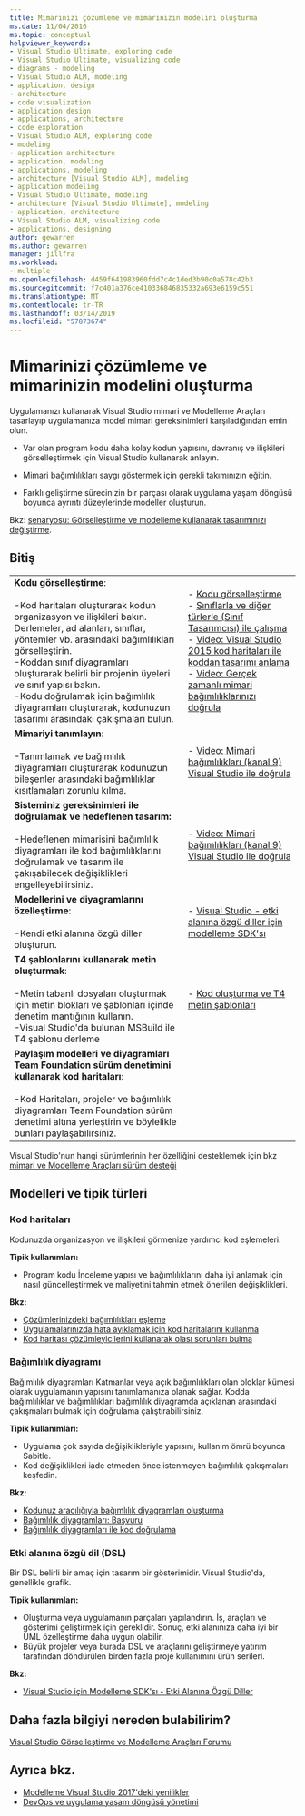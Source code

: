 ```yaml
---
title: Mimarinizi çözümleme ve mimarinizin modelini oluşturma
ms.date: 11/04/2016
ms.topic: conceptual
helpviewer_keywords:
- Visual Studio Ultimate, exploring code
- Visual Studio Ultimate, visualizing code
- diagrams - modeling
- Visual Studio ALM, modeling
- application, design
- architecture
- code visualization
- application design
- applications, architecture
- code exploration
- Visual Studio ALM, exploring code
- modeling
- application architecture
- application, modeling
- applications, modeling
- architecture [Visual Studio ALM], modeling
- application modeling
- Visual Studio Ultimate, modeling
- architecture [Visual Studio Ultimate], modeling
- application, architecture
- Visual Studio ALM, visualizing code
- applications, designing
author: gewarren
ms.author: gewarren
manager: jillfra
ms.workload:
- multiple
ms.openlocfilehash: d459f641983960fdd7c4c1ded3b90c0a578c42b3
ms.sourcegitcommit: f7c401a376ce410336846835332a693e6159c551
ms.translationtype: MT
ms.contentlocale: tr-TR
ms.lasthandoff: 03/14/2019
ms.locfileid: "57873674"
---
```

# <a name="analyze-and-model-your-architecture"></a>Mimarinizi çözümleme ve mimarinizin modelini oluşturma

Uygulamanızı kullanarak Visual Studio mimari ve Modelleme Araçları tasarlayıp uygulamanıza model mimari gereksinimleri karşıladığından emin olun.

* Var olan program kodu daha kolay kodun yapısını, davranış ve ilişkileri görselleştirmek için Visual Studio kullanarak anlayın.

* Mimari bağımlılıkları saygı göstermek için gerekli takımınızın eğitin.

* Farklı geliştirme sürecinizin bir parçası olarak uygulama yaşam döngüsü boyunca ayrıntı düzeylerinde modeller oluşturun.

Bkz: [senaryosu: Görselleştirme ve modelleme kullanarak tasarımınızı değiştirme](../modeling/scenario-change-your-design-using-visualization-and-modeling.md).

## <a name="to"></a>Bitiş

|||
|-|-|
|**Kodu görselleştirme**:<br /><br /> -Kod haritaları oluşturarak kodun organizasyon ve ilişkileri bakın. Derlemeler, ad alanları, sınıflar, yöntemler vb. arasındaki bağımlılıkları görselleştirin.<br />-Koddan sınıf diyagramları oluşturarak belirli bir projenin üyeleri ve sınıf yapısı bakın.<br />-Kodu doğrulamak için bağımlılık diyagramları oluşturarak, kodunuzun tasarımı arasındaki çakışmaları bulun.|-   [Kodu görselleştirme](../modeling/visualize-code.md)<br />-   [Sınıflarla ve diğer türlerle (Sınıf Tasarımcısı) ile çalışma](../ide/class-designer/designing-and-viewing-classes-and-types.md)<br />-   [Video: Visual Studio 2015 kod haritaları ile koddan tasarımı anlama](https://channel9.msdn.com/Events/Visual-Studio/Connect-event-2015/502)<br />-   [Video: Gerçek zamanlı mimari bağımlılıklarınızı doğrula](https://sec.ch9.ms/sessions/69613110-c334-4f25-bb36-08e5a93456b5/170ValidateArchitectureDependenciesWithVisualStudio.mp4)|
|**Mimariyi tanımlayın**:<br /><br /> -Tanımlamak ve bağımlılık diyagramları oluşturarak kodunuzun bileşenler arasındaki bağımlılıklar kısıtlamaları zorunlu kılma.|-   [Video: Mimari bağımlılıkları (kanal 9) Visual Studio ile doğrula](https://channel9.msdn.com/Events/Connect/2016/170)|
|**Sisteminiz gereksinimleri ile doğrulamak ve hedeflenen tasarım:**<br /><br /> -Hedeflenen mimarisini bağımlılık diyagramları ile kod bağımlılıklarını doğrulamak ve tasarım ile çakışabilecek değişiklikleri engelleyebilirsiniz.|-   [Video: Mimari bağımlılıkları (kanal 9) Visual Studio ile doğrula](https://channel9.msdn.com/Events/Connect/2016/170)|
|**Modellerini ve diyagramlarını özelleştirme**:<br /><br /> -Kendi etki alanına özgü diller oluşturun.|-   [Visual Studio - etki alanına özgü diller için modelleme SDK'sı](../modeling/modeling-sdk-for-visual-studio-domain-specific-languages.md)|
|**T4 şablonlarını kullanarak metin oluşturmak**:<br /><br /> -Metin tabanlı dosyaları oluşturmak için metin blokları ve şablonları içinde denetim mantığının kullanın.<br /> -Visual Studio'da bulunan MSBuild ile T4 şablonu derleme|-   [Kod oluşturma ve T4 metin şablonları](../modeling/code-generation-and-t4-text-templates.md)|
|**Paylaşım modelleri ve diyagramları Team Foundation sürüm denetimini kullanarak kod haritaları**:<br /><br /> -Kod Haritaları, projeler ve bağımlılık diyagramları Team Foundation sürüm denetimi altına yerleştirin ve böylelikle bunları paylaşabilirsiniz.| |

Visual Studio'nun hangi sürümlerinin her özelliğini desteklemek için bkz [mimari ve Modelleme Araçları sürüm desteği](../modeling/what-s-new-for-design-in-visual-studio.md#VersionSupport)

## <a name="types-of-models-and-typical-uses"></a>Modelleri ve tipik türleri

### <a name="code-maps"></a>Kod haritaları
Kodunuzda organizasyon ve ilişkileri görmenize yardımcı kod eşlemeleri.

**Tipik kullanımları:**

-   Program kodu İnceleme yapısı ve bağımlılıklarını daha iyi anlamak için nasıl güncelleştirmek ve maliyetini tahmin etmek önerilen değişiklikleri.

**Bkz:**

-   [Çözümlerinizdeki bağımlılıkları eşleme](../modeling/map-dependencies-across-your-solutions.md)
-   [Uygulamalarınızda hata ayıklamak için kod haritalarını kullanma](../modeling/use-code-maps-to-debug-your-applications.md)
-   [Kod haritası çözümleyicilerini kullanarak olası sorunları bulma](../modeling/find-potential-problems-using-code-map-analyzers.md)

### <a name="dependency-diagram"></a>Bağımlılık diyagramı
Bağımlılık diyagramları Katmanlar veya açık bağımlılıkları olan bloklar kümesi olarak uygulamanın yapısını tanımlamanıza olanak sağlar. Kodda bağımlılıklar ve bağımlılıkları bağımlılık diyagramda açıklanan arasındaki çakışmaları bulmak için doğrulama çalıştırabilirsiniz.

**Tipik kullanımları:**

-   Uygulama çok sayıda değişiklikleriyle yapısını, kullanım ömrü boyunca Sabitle.
-   Kod değişiklikleri iade etmeden önce istenmeyen bağımlılık çakışmaları keşfedin.

**Bkz:**

-   [Kodunuz aracılığıyla bağımlılık diyagramları oluşturma](../modeling/create-layer-diagrams-from-your-code.md)
-   [Bağımlılık diyagramları: Başvuru](../modeling/layer-diagrams-reference.md)
-   [Bağımlılık diyagramları ile kod doğrulama](../modeling/validate-code-with-layer-diagrams.md)

### <a name="domain-specific-language-dsl"></a>Etki alanına özgü dil (DSL)
Bir DSL belirli bir amaç için tasarım bir gösterimidir. Visual Studio'da, genellikle grafik.

**Tipik kullanımları:**

-   Oluşturma veya uygulamanın parçaları yapılandırın. İş, araçları ve gösterimi geliştirmek için gereklidir. Sonuç, etki alanınıza daha iyi bir UML özelleştirme daha uygun olabilir.
-   Büyük projeler veya burada DSL ve araçlarını geliştirmeye yatırım tarafından döndürülen birden fazla proje kullanımını ürün serileri.

**Bkz:**

-   [Visual Studio için Modelleme SDK'sı - Etki Alanına Özgü Diller](../modeling/modeling-sdk-for-visual-studio-domain-specific-languages.md)

## <a name="where-can-i-get-more-information"></a>Daha fazla bilgiyi nereden bulabilirim?

[Visual Studio Görselleştirme ve Modelleme Araçları Forumu](http://go.microsoft.com/fwlink/?LinkId=184720)

## <a name="see-also"></a>Ayrıca bkz.

- [Modelleme Visual Studio 2017'deki yenilikler](../modeling/what-s-new-for-design-in-visual-studio.md)
- [DevOps ve uygulama yaşam döngüsü yönetimi](/azure/devops/user-guide/devops-alm-overview)
